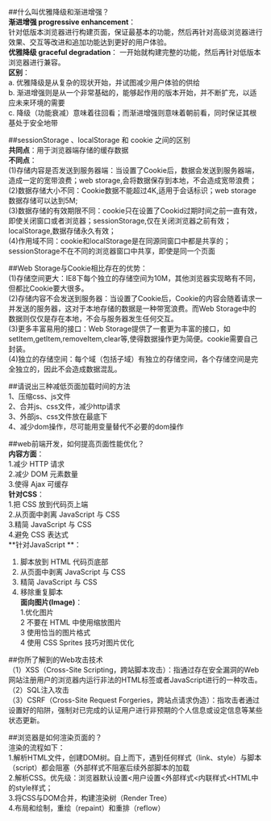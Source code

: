 ##什么叫优雅降级和渐进增强？     
**渐进增强 progressive enhancement**：     
针对低版本浏览器进行构建页面，保证最基本的功能，然后再针对高级浏览器进行效果、交互等改进和追加功能达到更好的用户体验。     
**优雅降级 graceful degradation**： 
一开始就构建完整的功能，然后再针对低版本浏览器进行兼容。    
**区别**：    
a. 优雅降级是从复杂的现状开始，并试图减少用户体验的供给    
b. 渐进增强则是从一个非常基础的，能够起作用的版本开始，并不断扩充，以适应未来环境的需要   
c. 降级（功能衰减）意味着往回看；而渐进增强则意味着朝前看，同时保证其根基处于安全地带  

##sessionStorage 、localStorage 和 cookie 之间的区别     
**共同点**：用于浏览器端存储的缓存数据   
**不同点**：      
(1)存储内容是否发送到服务器端：当设置了Cookie后，数据会发送到服务器端，造成一定的宽带浪费；web storage,会将数据保存到本地，不会造成宽带浪费；     
(2)数据存储大小不同：Cookie数据不能超过4K,适用于会话标识；web storage数据存储可以达到5M;     
(3)数据存储的有效期限不同：cookie只在设置了Cookid过期时间之前一直有效，即使关闭窗口或者浏览器；sessionStorage,仅在关闭浏览器之前有效；localStorage,数据存储永久有效；   
(4)作用域不同：cookie和localStorage是在同源同窗口中都是共享的；sessionStorage不在不同的浏览器窗口中共享，即使是同一个页面   

##Web Storage与Cookie相比存在的优势：   
(1)存储空间更大：IE8下每个独立的存储空间为10M，其他浏览器实现略有不同，但都比Cookie要大很多。    
(2)存储内容不会发送到服务器：当设置了Cookie后，Cookie的内容会随着请求一并发送的服务器，这对于本地存储的数据是一种带宽浪费。而Web Storage中的数据则仅仅是存在本地，不会与服务器发生任何交互。    
(3)更多丰富易用的接口：Web Storage提供了一套更为丰富的接口，如setItem,getItem,removeItem,clear等,使得数据操作更为简便。cookie需要自己封装。   
(4)独立的存储空间：每个域（包括子域）有独立的存储空间，各个存储空间是完全独立的，因此不会造成数据混乱。

##请说出三种减低页面加载时间的方法   
1、压缩css、js文件  
2、合并js、css文件，减少http请求  
3、外部js、css文件放在最底下  
4、减少dom操作，尽可能用变量替代不必要的dom操作  

##web前端开发，如何提高页面性能优化？  
**内容方面**：  
1.减少 HTTP 请求         
2.减少 DOM 元素数量      
3.使得 Ajax 可缓存      
**针对CSS**：   
1.把 CSS 放到代码页上端      
2.从页面中剥离 JavaScript 与 CSS      
3.精简 JavaScript 与 CSS        
4.避免 CSS 表达式        
**针对JavaScript **：  
1. 脚本放到 HTML 代码页底部      
2. 从页面中剥离 JavaScript 与 CSS       
3. 精简 JavaScript 与 CSS        
4. 移除重复脚本       
**面向图片(Image)**：    
1.优化图片   
2 不要在 HTML 中使用缩放图片   
3 使用恰当的图片格式    
4 使用 CSS Sprites 技巧对图片优化    

##你所了解到的Web攻击技术      
（1）XSS（Cross-Site Scripting，跨站脚本攻击）：指通过存在安全漏洞的Web网站注册用户的浏览器内运行非法的HTML标签或者JavaScript进行的一种攻击。     
（2）SQL注入攻击    
（3）CSRF（Cross-Site Request Forgeries，跨站点请求伪造）：指攻击者通过设置好的陷阱，强制对已完成的认证用户进行非预期的个人信息或设定信息等某些状态更新。    

##浏览器是如何渲染页面的？     
渲染的流程如下：    
1.解析HTML文件，创建DOM树。自上而下，遇到任何样式（link、style）与脚本（script）都会阻塞（外部样式不阻塞后续外部脚本的加载        
2.解析CSS。优先级：浏览器默认设置<用户设置<外部样式<内联样式<HTML中的style样式；   
3.将CSS与DOM合并，构建渲染树（Render Tree）     
4.布局和绘制，重绘（repaint）和重排（reflow）    
